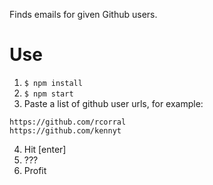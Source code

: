 Finds emails for given Github users.

Use
===

1. `$ npm install`
2. `$ npm start`
3. Paste a list of github user urls, for example:
```
https://github.com/rcorral
https://github.com/kennyt
```
4. Hit [enter]
5. ???
6. Profit
